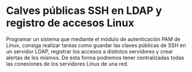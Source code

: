 # Calves públicas SSH en LDAP y registro de accesos Linux

Programar un sistema que mediante el módulo de autenticación PAM de Linux, consiga realizar tareas como guardar las claves públicas de SSH en un servidor LDAP, registrar los accesos a distintos servidores y crear alertas de los mismos. De esta forma podremos tener centralizadas todas las conexiones de los servidores Linux de una red.
